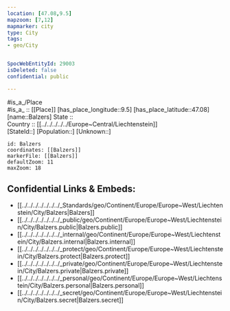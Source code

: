 ```yaml
---
location: [47.08,9.5] 
mapzoom: [7,12] 
mapmarker: city 
type: City
tags:
- geo/City


SpocWebEntityId: 29003
isDeleted: false
confidential: public

---
```

#is_a_/Place  
#is_a_ :: [[Place]] 
[has_place_longitude::9.5] 
[has_place_latitude::47.08] 
[name::Balzers] 
State ::  
Country :: [[../../../../../Europe~Central/Liechtenstein]]  
[StateId::] 
[Population::] 
[Unknown::] 


```leaflet
id: Balzers
coordinates: [[Balzers]] 
markerFile: [[Balzers]] 
defaultZoom: 11 
maxZoom: 18
```


## Confidential Links & Embeds: 
- [[../../../../../../../_Standards/geo/Continent/Europe/Europe~West/Liechtenstein/City/Balzers|Balzers]] 
- [[../../../../../../../_public/geo/Continent/Europe/Europe~West/Liechtenstein/City/Balzers.public|Balzers.public]] 
- [[../../../../../../../_internal/geo/Continent/Europe/Europe~West/Liechtenstein/City/Balzers.internal|Balzers.internal]] 
- [[../../../../../../../_protect/geo/Continent/Europe/Europe~West/Liechtenstein/City/Balzers.protect|Balzers.protect]] 
- [[../../../../../../../_private/geo/Continent/Europe/Europe~West/Liechtenstein/City/Balzers.private|Balzers.private]] 
- [[../../../../../../../_personal/geo/Continent/Europe/Europe~West/Liechtenstein/City/Balzers.personal|Balzers.personal]] 
- [[../../../../../../../_secret/geo/Continent/Europe/Europe~West/Liechtenstein/City/Balzers.secret|Balzers.secret]] 

